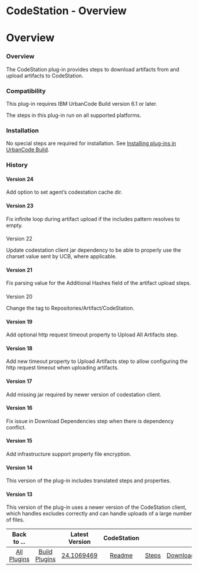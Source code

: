 
CodeStation - Overview
======================

# Overview



### Overview




 


The CodeStation plug-in provides steps to download artifacts from and upload artifacts to 
CodeStation.


### Compatibility


This plug-in requires IBM UrbanCode Build version 6.1 or later.


The steps in this 
plug-in run on all supported platforms.


### Installation


No special steps are required for installation. See 
[Installing plug-ins in UrbanCode 
Build](http://www-01.ibm.com/support/knowledgecenter/#!/SS8NMD_6.1.1/com.ibm.ucbuild.doc/topics/plugin_ch.html 
"Installing plug-ins in UrbanCode Build").


### History


#### Version 24


Add option to set agent’s codestation cache
 dir.


#### Version 23


Fix infinite loop during artifact upload if the includes pattern resolves to empty.


#### 
Version 22


Update codestation client jar dependency to be able to properly use the charset value sent by UCB, where 
applicable.


#### Version 21


Fix parsing value for the Additional Hashes field of the artifact upload steps.


#### 
Version 20


Change the tag to Repositories/Artifact/CodeStation.


#### Version 19


Add optional http request timeout 
property to Upload All Artifacts step.


#### Version 18


Add new timeout property to Upload Artifacts step to allow 
configuring the http request timeout when uploading artifacts.


#### Version 17


Add missing jar required by newer 
version of codestation client.


#### Version 16


Fix issue in Download Dependencies step when there is dependency 
conflict.


#### Version 15


Add infrastructure support property file encryption.


#### Version 14


This version of 
the plug-in includes translated steps and properties.


#### Version 13


This version of the plug-in uses a newer 
version of the CodeStation client, which handles excludes correctly and can handle uploads of a large number of files.





|Back to ...||Latest Version|CodeStation |||
| :---: | :---: | :---: | :---: | :---: | :---: |
|[All Plugins](../../index.md)|[Build Plugins](../README.md)|[24.1069469](https://raw.githubusercontent.com/UrbanCode/IBM-UCB-PLUGINS/main/files/CodeStation/codestation-24.1069469.zip)|[Readme](README.md)|[Steps](steps.md)|[Downloads](downloads.md)|
